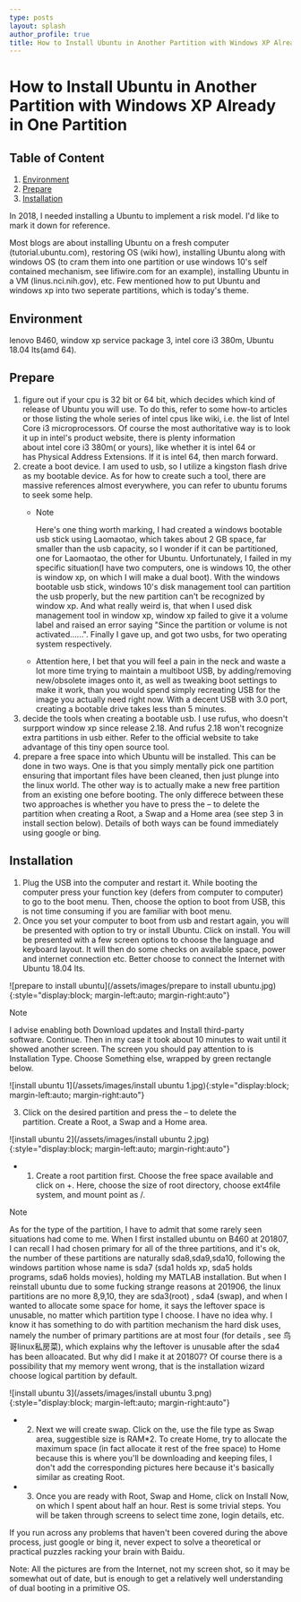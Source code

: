 ```yaml
---
type: posts
layout: splash
author_profile: true
title: How to Install Ubuntu in Another Partition with Windows XP Already in One Partition
---
```

# How to Install Ubuntu in Another Partition with Windows XP Already in One Partition

## Table of Content
<!--https://stackoverflow.com/questions/11948245/markdown-to-create-pages-and-table-of-contents
-->
1. [Environment](#environment)
2. [Prepare](#prepare)
3. [Installation](#installation)

In 2018, I needed installing a Ubuntu to implement a risk model. I'd like to mark it down for reference. 

Most blogs are about installing Ubuntu on a fresh computer (tutorial.ubuntu.com), restoring OS (wiki how), installing Ubuntu along with windows OS (to cram them into one partition or use windows 10's self contained mechanism, see lifiwire.com for an example), installing Ubuntu in a VM (linus.nci.nih.gov), etc. Few mentioned how to put Ubuntu and windows xp into two seperate partitions, which is today's theme.

## Environment 
<!---<a name="Environment"></a>-->
lenovo B460, window xp service package 3, intel core i3 380m, Ubuntu 18.04 lts(amd 64).

## Prepare
1. figure out if your cpu is 32 bit or 64 bit, which decides which kind of release of Ubuntu you will use. To do this, refer to some how-to articles or those listing the whole series of intel cpus like wiki, i.e. the list of Intel Core i3 microprocessors. Of course the most authoritative way is to look it up in intel's product website, there is plenty information about intel core i3 380m( or yours), like whether it is intel 64 or has Physical Address Extensions. If it is intel 64, then march forward.
2. create a boot device. I am used to usb, so I utilize a kingston flash drive as my bootable device. As for how to create such a tool, there are massive references almost everywhere, you can refer to ubuntu forums to seek some help.
   - > [!NOTE]
     > Here's one thing worth marking, I had created a windows bootable usb stick using Laomaotao, which takes about 2 GB space, far smaller than the usb capacity, so I wonder if it can be partitioned, one for Laomaotao, the other for Ubuntu. Unfortunately, I failed in my specific situation(I have two computers, one is windows 10, the other is window xp, on which I will make a dual boot). With the windows bootable usb stick, windows 10's disk management tool can partition the usb properly, but the new partition can't be recognized by window xp. And what really weird is, that when I used disk management tool in window xp, window xp failed to give it a volume label and raised an error saying "Since the partition or volume is not activated......". Finally I gave up, and got two usbs, for two operating system respectively.
   - Attention here, I bet that you will feel a pain in the neck and waste a lot more time trying to maintain a multiboot USB, by adding/removing new/obsolete images onto it, as well as tweaking boot settings to make it work, than you would spend simply recreating USB for the image you actually need right now. With a decent USB with 3.0 port, creating a bootable drive takes less than 5 minutes.
3. decide the tools when creating a bootable usb. I use rufus, who doesn't surpport window xp since release 2.18. And rufus 2.18 won't recognize extra partitions in usb either. Refer to the official website to take advantage of this tiny open source tool.
4. prepare a free space into which Ubuntu will be installed. This can be done in two ways. One is that you simply mentally pick one partition ensuring that important files have been cleaned, then just plunge into the linux world. The other way is to actually make a new free partition from an existing one before booting. The only differece between these two approaches is whether you have to press the – to delete the partition when creating a Root, a Swap and a Home area (see step 3 in install section below). Details of both ways can be found immediately using google or bing.

## Installation
1. Plug the USB into the computer and restart it. While booting the computer press your function key (defers from computer to computer) to go to the boot menu. Then, choose the option to boot from USB, this is not time consuming if you are familiar with boot menu.
2. Once you set your computer to boot from usb and restart again, you will be presented with option to try or install Ubuntu. Click on install. You will be presented with a few screen options to choose the language and keyboard layout. It will then do some checks on available space, power and internet connection etc. Better choose to connect the Internet with Ubuntu 18.04 lts.

![prepare to install ubuntu](/assets/images/prepare to install ubuntu.jpg){:style="display:block; margin-left:auto; margin-right:auto"}
<!---
https://stackoverflow.com/questions/15764242/is-it-possible-to-make-relative-link-to-image-in-a-markdown-file-in-a-gist, Relative paths to images do work, but when you're writing a markdown file directly from the github web app, the images don't show up in preview. Once you commit the file the images are visible as expected
-->
> [!NOTE]
> I advise enabling both Download updates and Install third-party software. Continue. Then in my case it took about 10 minutes to wait until it showed another screen. The screen you should pay attention to is Installation Type. Choose Something else, wrapped by green rectangle below.

![install ubuntu 1](/assets/images/install ubuntu 1.jpg){:style="display:block; margin-left:auto; margin-right:auto"}

3. Click on the desired partition and press the – to delete the partition. Create a Root, a Swap and a Home area.

![install ubuntu 2](/assets/images/install ubuntu 2.jpg){:style="display:block; margin-left:auto; margin-right:auto"}

   - 1. Create a root partition first. Choose the free space available and click on +. Here, choose the size of root directory, choose ext4file system, and mount point as /.
   > [!NOTE]
   > As for the type of the partition, I have to admit that some rarely seen situations had come to me. When I first installed ubuntu on B460 at 201807, I can recall I had chosen primary for all of the three partitions, and it's ok, the number of these partitions are naturally sda8,sda9,sda10, following the windows partition whose name is sda7 (sda1 holds xp, sda5 holds programs, sda6 holds movies), holding my MATLAB installation.
   > But when I reinstall ubuntu due to some fucking strange reasons at 201906, the linux partitions are no more 8,9,10, they are sda3(root) , sda4 (swap), and when I wanted to allocate some space for home, it says the leftover space is unusable, no matter which partition type I choose.
   > I have no idea why. I know it has something to do with partition mechanism the hard disk uses, namely the number of primary partitions are at most four (for details , see 鸟哥linux私房菜), which explains why the leftover is unusable after the sda4 has been alloacated. But why did I make it at 201807? Of course there is a possibility that my memory went wrong, that is the installation wizard choose logical partition by default.

![install ubuntu 3](/assets/images/install ubuntu 3.png){:style="display:block; margin-left:auto; margin-right:auto"}

   - 2. Next we will create swap. Click on the, use the file type as Swap area, suggestible size is RAM*2. To create Home, try to allocate the maximum space (in fact allocate it rest of the free space) to Home because this is where you'll be downloading and keeping files, I don't add the corresponding pictures here because it's basically similar as creating Root.
   - 3. Once you are ready with Root, Swap and Home, click on Install Now, on which I spent about half an hour. Rest is some trivial steps. You will be taken through screens to select time zone, login details, etc. 

If you run across any problems that haven't been covered during the above process, just google or bing it, never expect to solve a theoretical or practical puzzles racking your brain with Baidu.

Note: All the pictures are from the Internet, not my screen shot, so it may be somewhat out of date, but is enough to get a relatively well understanding of dual booting in a primitive OS.
